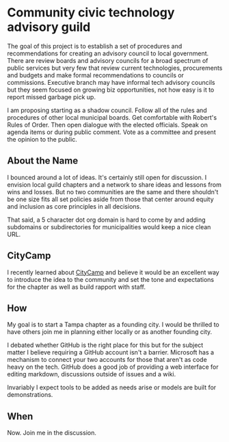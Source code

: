 # Community civic technology advisory guild

The goal of this project is to establish a set of procedures and recommendations for creating an advisory council to local government. There are review boards and advisory councils for a broad spectrum of public services but very few that review current technologies, procurements and budgets and make formal recommendations to councils or commissions. Executive branch may have informal tech advisory councils but they seem focused on growing biz opportunities, not how easy is it to report missed garbage pick up.

I am proposing starting as a shadow council. Follow all of the rules and procedures of other local municipal boards. Get comfortable with Robert's Rules of Order. Then open dialogue with the elected officials. Speak on agenda items or during public comment. Vote as a committee and present the opinion to the public.

##  About the Name
I bounced around a lot of ideas. It's certainly still open for discussion. I envision local guild chapters and a network to share ideas and lessons from wins and losses. But no two communities are the same and there shouldn't be one size fits all set policies aside from those that center around equity and inclusion as core principles in all decisions. 

That said, a 5 character dot org domain is hard to come by and adding subdomains or subdirectories for municipalities would keep a nice clean URL. 

##  CityCamp

I recently learned about [CityCamp]() and believe it would be an excellent way to introduce the idea to the community and set the tone and expectations for the chapter as well as build rapport with staff. 

##  How
My goal is to start a Tampa chapter as a founding city. I would be thrilled to have others join me in planning either locally or as another founding city.

I debated whether GitHub is the right place for this but for the subject matter I believe requiring a GitHub account isn't a barrier. Microsoft has a mechanism to connect your two accounts for those that aren't as code heavy on the tech. GitHub does a good job of providing a web interface for editing markdown, discussions outside of issues and a wiki. 

Invariably I expect tools to be added as needs arise or models are built for demonstrations.

## When
Now. Join me in the discussion.


